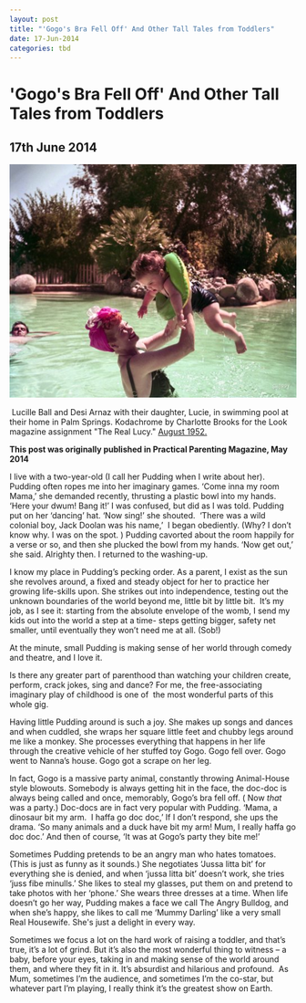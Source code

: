 ```yaml
---
layout: post
title: "'Gogo's Bra Fell Off' And Other Tall Tales from Toddlers"
date: 17-Jun-2014
categories: tbd
---
```


# 'Gogo's Bra Fell Off' And Other Tall Tales from Toddlers

## 17th June 2014

<img class="photo-horiz" src="/images/2014/06/lucilleball.jpg" />

 Lucille Ball and Desi Arnaz with their daughter,   Lucie, in swimming pool at their home in Palm Springs. Kodachrome by Charlotte Brooks for the Look magazine assignment "The Real Lucy." <a href="http://www.shorpy.com/node/17414">August 1952.</a>

**This post was originally published in Practical Parenting Magazine, May 2014**

I live with a two-year-old (I call her Pudding when I write about her). Pudding often ropes me into her imaginary games. ‘Come inna my room Mama,’ she demanded recently, thrusting a plastic bowl into my hands. ‘Here your dwum! Bang it!’ I was confused, but did as I was told. Pudding put on her ‘dancing’ hat. ‘Now sing!’ she shouted.  ‘There was a wild colonial boy, Jack Doolan was his name,’  I began obediently. (Why? I don’t know why. I was on the spot. ) Pudding cavorted about the room happily for a verse or so, and then she plucked the bowl from my hands. ‘Now get out,’ she said. Alrighty then. I returned to the washing-up.

I know my place in Pudding’s pecking order. As a parent, I exist as the sun she revolves around, a fixed and steady object for her to practice her growing life-skills upon. She strikes out into independence, testing out the unknown boundaries of the world beyond me, little bit by little bit.  It’s my job, as I see it: starting from the absolute envelope of the womb, I send my kids out into the world a step at a time- steps getting bigger, safety net smaller, until eventually they won’t need me at all. (Sob!)

At the minute, small Pudding is making sense of her world through comedy and theatre, and I love it.

Is there any greater part of parenthood than watching your children create, perform, crack jokes, sing and dance? For me, the free-associating imaginary play of childhood is one of  the most wonderful parts of this whole gig.

Having little Pudding around is such a joy. She makes up songs and dances and when cuddled, she wraps her square little feet and chubby legs around me like a monkey. She processes everything that happens in her life through the creative vehicle of her stuffed toy Gogo. Gogo fell over. Gogo went to Nanna’s house. Gogo got a scrape on her leg.

In fact, Gogo is a massive party animal, constantly throwing Animal-House style blowouts. Somebody is always getting hit in the face, the doc-doc is always being called and once, memorably, Gogo’s bra fell off. ( Now *that* was a party.) Doc-docs are in fact very popular with Pudding. ‘Mama, a dinosaur bit my arm.  I haffa go doc doc,’ If I don’t respond, she ups the drama. ‘So many animals and a duck have bit my arm! Mum, I really haffa go doc doc.’ And then of course, ‘It was at Gogo’s party they bite me!’

Sometimes Pudding pretends to be an angry man who hates tomatoes. (This is just as funny as it sounds.) She negotiates ‘Jussa litta bit’ for everything she is denied, and when ‘jussa litta bit’ doesn’t work, she tries ‘juss fibe minulls.’ She likes to steal my glasses, put them on and pretend to take photos with her ‘phone.’ She wears three dresses at a time. When life doesn’t go her way, Pudding makes a face we call The Angry Bulldog, and when she’s happy, she likes to call me ‘Mummy Darling’ like a very small Real Housewife. She's just a delight in every way.

Sometimes we focus a lot on the hard work of raising a toddler, and that’s true, it’s a lot of grind. But it’s also the most wonderful thing to witness – a baby, before your eyes, taking in and making sense of the world around them, and where they fit in it. It’s absurdist and hilarious and profound.  As Mum, sometimes I’m the audience, and sometimes I’m the co-star, but whatever part I’m playing, I really think it’s the greatest show on Earth.
